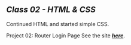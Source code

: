 ## ***Class 02 - HTML & CSS***

Continued HTML and started simple CSS. 

Project 02: Router Login Page
    See the site [***here***](https://dreisss.github.io/Iespes/Programming/class02/router-login/).
